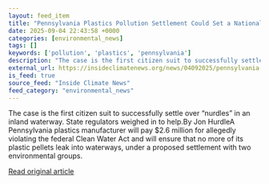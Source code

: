 ```yaml
---
layout: feed_item
title: "Pennsylvania Plastics Pollution Settlement Could Set a National Precedent for Control of Pellets"
date: 2025-09-04 22:43:58 +0000
categories: [environmental_news]
tags: []
keywords: ['pollution', 'plastics', 'pennsylvania']
description: "The case is the first citizen suit to successfully settle over “nurdles” in an inland waterway"
external_url: https://insideclimatenews.org/news/04092025/pennsylvania-nurdles-plastic-pollution-settlement/
is_feed: true
source_feed: "Inside Climate News"
feed_category: "environmental_news"
---
```


The case is the first citizen suit to successfully settle over “nurdles” in an inland waterway. State regulators weighed in to help.By Jon HurdleA Pennsylvania plastics manufacturer will pay $2.6 million for allegedly violating the federal Clean Water Act and will ensure that no more of its plastic pellets leak into waterways, under a proposed settlement with two environmental groups.

[Read original article](https://insideclimatenews.org/news/04092025/pennsylvania-nurdles-plastic-pollution-settlement/)
